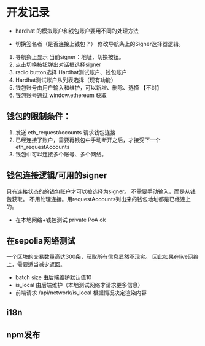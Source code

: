 
# 开发记录

- hardhat 的模拟账户和钱包账户要用不同的处理方法

- 切换签名者（是否连接上钱包？）
修改导航条上的Signer选择器逻辑。
1. 导航条上显示 当前signer：地址，切换按钮。
2. 点击切换按钮弹出对话框选择signer
3. radio button选择 Hardhat测试账户、钱包账户
4. Hardhat测试账户从列表选择（现有功能）
5. 钱包账号由用户输入和维护，可以新增、删除、选择 【不对】
5. 钱包账号通过 window.ethereum 获取

## 钱包的限制条件：
1. 发送 eth_requestAccounts 请求钱包连接
2. 已经连接了账户，需要再钱包中手动断开之后，才接受下一个 eth_requestAccounts
3. 钱包中可以连接多个账号、多个网络。


## 钱包连接逻辑/可用的signer
只有连接状态的的钱包账户才可以被选择为signer。
不需要手动输入，而是从钱包获取。
不用处理连接。用requestAccounts列出来的钱包地址都是已经连上的。



- 在本地网络+钱包测试 private PoA ok

## 在sepolia网络测试
一个区块的交易数量高达300条，获取所有信息显然不现实。
因此如果在live网络上，需要适当减少返回。

- batch size 由后端维护默认值10
- is_local 由后端维护（本地测试网络才请求更多信息）
- 前端请求 /api/network/is_local 根据情况决定渲染内容


## i18n


## npm发布


